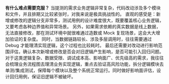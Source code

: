**有什么难点需要克服？**
当提测的需求业务逻辑非常复杂，代码改动涉及多个模块和文件，并且排期又比较紧张时，对我来说是极具挑战性的。
直观的感受是：新增或修改的逻辑分支非常多，测试用例的设计难度很大，既要覆盖核心业务逻辑，又要考虑各种边界值和异常场景。
另外，如果需求依赖的真实数据是线上数据，无法直接修改，那在测试环境中就很难通过造数或 Mock 复现场景，这会大大增加验证的复杂度。
同时，当数据链路较长、涉及多层调用时，往往需要通过 Debug 才能理清实现逻辑，这个过程也比较耗时。
最后还需要对改动进行影响范围评估，确认本次新增或修改是否会对旧逻辑产生影响，是否可能引入回归问题。
对于这类逻辑复杂、数据受限、调试成本高、影响面广、优先级高的需求，我往往会梳理业务流程图去理清业务实现逻辑，重点去验证高风险功能，拆分逻辑模块去单测/集成测试，保障每个模块以及整个系统正常运行。同时做好影响面评估，设计回归用例，保证旧逻辑不被破坏。